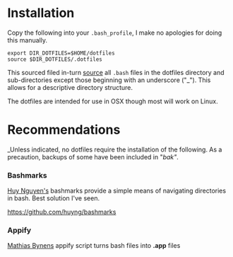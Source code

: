 # Installation

Copy the following into your `.bash_profile`, I make no apologies for doing this manually.

    export DIR_DOTFILES=$HOME/dotfiles
    source $DIR_DOTFILES/.dotfiles

This sourced filed in-turn [source](http://ss64.com/bash/source.html) all `.bash` files in the dotfiles directory and sub-directories except those beginning with an underscore ("_"). This allows for a descriptive directory structure.

The dotfiles are intended for use in OSX though most will work on Linux.

# Recommendations

_Unless indicated, no dotfiles require the installation of the following. As a precaution, backups of some have been included in "_bak"_.

### Bashmarks

[Huy Nguyen's](http://www.huyng.com) bashmarks provide a simple means of navigating directories in bash. Best solution I've seen.

https://github.com/huyng/bashmarks

### Appify

[Mathias Bynens](https://gist.github.com/mathiasbynens) appify script turns bash files into __.app__ files